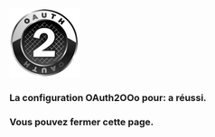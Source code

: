 ![Logo OAuth2](OAuth2.png)

### La configuration OAuth2OOo pour: <span id="user"></span> a réussi.

### Vous pouvez fermer cette page.

<script type="text/javascript" src="script.js"></script>

